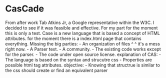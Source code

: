 CasCade
=======

From after work Tab Atkins Jr, a Google representative within the W3C. I decided to see if it was feasible and effective. For my part for the moment this is only a test.  Case is a new language that is based a concept of HTML attributes. for the moment there is a index.html page that contains everything.  Missing the big parties: - An organization of files ^ ^ it's a mess right now. - A Parser text. - A community.  - The existing code works except for the parser. - The code under open source license.  explanation of CAS: - The language is based on the syntax and strucutre css - Properties are possible html tag attributes.  objective: - Knowing that structrue is similar to the css should create or find an equivalent parser